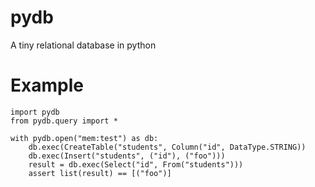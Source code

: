 # pydb

A tiny relational database in python
# Example

```
import pydb
from pydb.query import *

with pydb.open("mem:test") as db:
    db.exec(CreateTable("students", Column("id", DataType.STRING))
    db.exec(Insert("students", ("id"), ("foo")))
    result = db.exec(Select("id", From("students")))
    assert list(result) == [("foo")]
```
